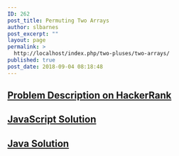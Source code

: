 ```yaml
---
ID: 262
post_title: Permuting Two Arrays
author: slbarnes
post_excerpt: ""
layout: page
permalink: >
  http://localhost/index.php/two-pluses/two-arrays/
published: true
post_date: 2018-09-04 08:18:48
---
```

## <a href="https://www.hackerrank.com/challenges/two-arrays" target="_blank" rel="noopener">Problem Description on HackerRank</a>

## [JavaScript Solution][1]

## [Java Solution][2]

 [1]: /index.php/two-arrays/two-arrays-javascript
 [2]: /index.php/two-arrays/two-arrays-java